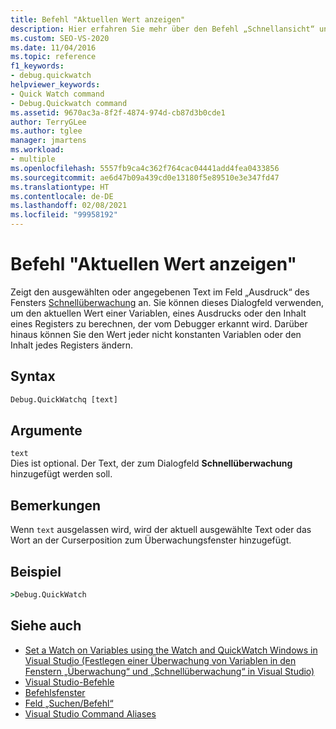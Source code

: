 ```yaml
---
title: Befehl "Aktuellen Wert anzeigen"
description: Hier erfahren Sie mehr über den Befehl „Schnellansicht“ und darüber, wie dieser den im Fenster „Schnellüberwachung“ im Feld „Ausdruck“ ausgewählten oder angegebenen Text anzeigt.
ms.custom: SEO-VS-2020
ms.date: 11/04/2016
ms.topic: reference
f1_keywords:
- debug.quickwatch
helpviewer_keywords:
- Quick Watch command
- Debug.Quickwatch command
ms.assetid: 9670ac3a-8f2f-4874-974d-cb87d3b0cde1
author: TerryGLee
ms.author: tglee
manager: jmartens
ms.workload:
- multiple
ms.openlocfilehash: 5557fb9ca4c362f764cac04441add4fea0433856
ms.sourcegitcommit: ae6d47b09a439cd0e13180f5e89510e3e347fd47
ms.translationtype: HT
ms.contentlocale: de-DE
ms.lasthandoff: 02/08/2021
ms.locfileid: "99958192"
---
```

# <a name="quick-watch-command"></a>Befehl "Aktuellen Wert anzeigen"
Zeigt den ausgewählten oder angegebenen Text im Feld „Ausdruck“ des Fensters [Schnellüberwachung](../../debugger/watch-and-quickwatch-windows.md) an. Sie können dieses Dialogfeld verwenden, um den aktuellen Wert einer Variablen, eines Ausdrucks oder den Inhalt eines Registers zu berechnen, der vom Debugger erkannt wird. Darüber hinaus können Sie den Wert jeder nicht konstanten Variablen oder den Inhalt jedes Registers ändern.

## <a name="syntax"></a>Syntax

```cmd
Debug.QuickWatchq [text]
```

## <a name="arguments"></a>Argumente

`text`\
Dies ist optional. Der Text, der zum Dialogfeld **Schnellüberwachung** hinzugefügt werden soll.

## <a name="remarks"></a>Bemerkungen

Wenn `text` ausgelassen wird, wird der aktuell ausgewählte Text oder das Wort an der Curserposition zum Überwachungsfenster hinzugefügt.

## <a name="example"></a>Beispiel

```cmd
>Debug.QuickWatch
```

## <a name="see-also"></a>Siehe auch

- [Set a Watch on Variables using the Watch and QuickWatch Windows in Visual Studio (Festlegen einer Überwachung von Variablen in den Fenstern „Überwachung“ und „Schnellüberwachung“ in Visual Studio)](../../debugger/watch-and-quickwatch-windows.md)
- [Visual Studio-Befehle](../../ide/reference/visual-studio-commands.md)
- [Befehlsfenster](../../ide/reference/command-window.md)
- [Feld „Suchen/Befehl“](../../ide/find-command-box.md)
- [Visual Studio Command Aliases](../../ide/reference/visual-studio-command-aliases.md)
